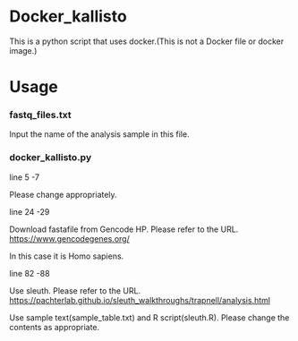 # Docker_kallisto
This is a python script that uses docker.(This is not a Docker file or docker image.)

# Usage 
### fastq_files.txt
Input the name of the analysis sample in this file.

### docker_kallisto.py
line 5 -7 

Please change appropriately.

line 24 -29

Download fastafile from Gencode HP.
Please refer to the URL. https://www.gencodegenes.org/

In this case it is Homo sapiens.

line 82 -88

Use sleuth.
Please refer to the URL. https://pachterlab.github.io/sleuth_walkthroughs/trapnell/analysis.html

Use sample text(sample_table.txt) and R script(sleuth.R). Please change the contents as appropriate.

